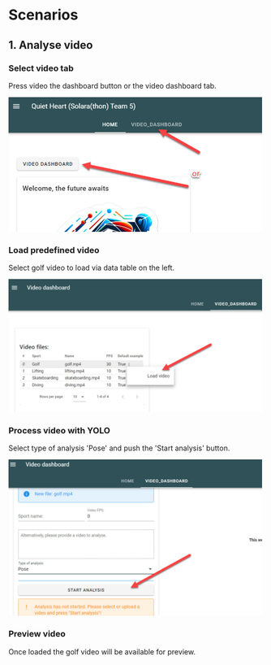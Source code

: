 # Scenarios

## 1. Analyse video

### Select video tab

Press video the dashboard button or the video dashboard tab.

<img src="images/video_dashboard_tab.jpg" width="500">

### Load predefined video

Select golf video to load via data table on the left.

<img src="images/load_video.jpg" width="500">

### Process video with YOLO

Select type of analysis 'Pose' and push the 'Start analysis' button.

<img src="images/start_analysis.jpg" width="500">

### Preview video

Once loaded the golf video will be available for preview.



